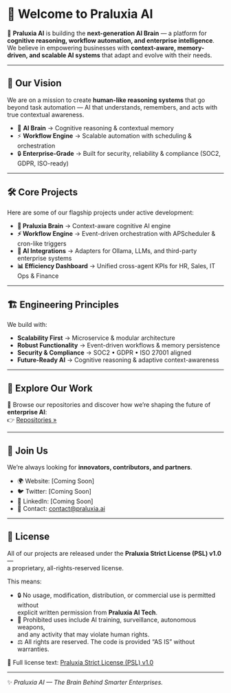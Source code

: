 # 👋 Welcome to Praluxia AI  

🚀 **Praluxia AI** is building the **next-generation AI Brain** — a platform for **cognitive reasoning, workflow automation, and enterprise intelligence**.  
We believe in empowering businesses with **context-aware, memory-driven, and scalable AI systems** that adapt and evolve with their needs.  

---

## 🌌 Our Vision  
We are on a mission to create **human-like reasoning systems** that go beyond task automation — AI that understands, remembers, and acts with true contextual awareness.  

- 🧠 **AI Brain** → Cognitive reasoning & contextual memory  
- ⚡ **Workflow Engine** → Scalable automation with scheduling & orchestration  
- 🔒 **Enterprise-Grade** → Built for security, reliability & compliance (SOC2, GDPR, ISO-ready)  

---

## 🛠️ Core Projects  
Here are some of our flagship projects under active development:  

- **🧠 Praluxia Brain** → Context-aware cognitive AI engine  
- **⚡ Workflow Engine** → Event-driven orchestration with APScheduler & cron-like triggers  
- **🔗 AI Integrations** → Adapters for Ollama, LLMs, and third-party enterprise systems  
- **📊 Efficiency Dashboard** → Unified cross-agent KPIs for HR, Sales, IT Ops & Finance  

---

## 🏗️ Engineering Principles  
We build with:  
- **Scalability First** → Microservice & modular architecture  
- **Robust Functionality** → Event-driven workflows & memory persistence  
- **Security & Compliance** → SOC2 • GDPR • ISO 27001 aligned  
- **Future-Ready AI** → Cognitive reasoning & adaptive context-awareness  

---

## 📂 Explore Our Work  
🔎 Browse our repositories and discover how we’re shaping the future of **enterprise AI**:  
👉 [Repositories »](https://github.com/paluxiaaijabbala-tech)  

---

## 🤝 Join Us  
We’re always looking for **innovators, contributors, and partners**.  
- 🌍 Website: [Coming Soon]  
- 🐦 Twitter: [Coming Soon]  
- 💼 LinkedIn: [Coming Soon]  
- 📧 Contact: contact@praluxia.ai  

---

## 📜 License  
All of our projects are released under the **Praluxia Strict License (PSL) v1.0** —  
a proprietary, all-rights-reserved license.  

This means:
- 🔒 No usage, modification, distribution, or commercial use is permitted without  
  explicit written permission from **Praluxia AI Tech**.  
- 🚫 Prohibited uses include AI training, surveillance, autonomous weapons,  
  and any activity that may violate human rights.  
- ⚖️ All rights are reserved. The code is provided “AS IS” without warranties.  

📎 Full license text: [Praluxia Strict License (PSL) v1.0](./LICENSE)


---

✨ *Praluxia AI — The Brain Behind Smarter Enterprises.*
